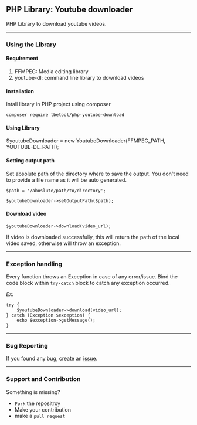 ## PHP Library: Youtube downloader

PHP Library to download youtube videos.

---
### Using the Library


#### Requirement   
1. FFMPEG: Media editing library
2. youtube-dl: command line library to download videos

#### Installation

Intall library in PHP project using composer
```
composer require tbetool/php-youtube-download
```

#### Using Library

$youtubeDownloader = new YoutubeDownloader(FFMPEG_PATH, YOUTUBE-DL_PATH);

#### Setting output path
Set absolute path of the directory where to save the output. You don't need to provide a file name as it will be auto generated.
```
$path = '/aboslute/path/to/directory';

$youtubeDownloader->setOutputPath($path);
```

#### Download video
```
$youtubeDownloader->download(video_url);
```
If video is downloaded successfully, this will return the path of the local video saved, otherwise will throw an exception.

---
### Exception handling

Every function throws an Exception in case of any error/issue. Bind the code block within `try-catch` block to catch any exception occurred.

_Ex:_
```
try {
    $youtubeDownloader->download(video_url);
} catch (Exception $exception) {
    echo $exception->getMessage();
}
```

---
### Bug Reporting

If you found any bug, create an [issue](https://github.com/TBETool/aws-polly/issues/new).

---
### Support and Contribution

Something is missing? 
* `Fork` the repositroy
* Make your contribution
* make a `pull request`

